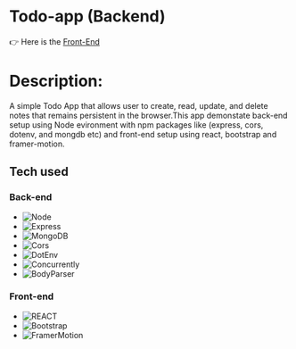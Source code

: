 # Todo-app (Backend)
👉 Here is the [Front-End](https://github.com/sanixstudio/todo-app-front-end.git)

# Description:
A simple Todo App that allows user to create, read, update, and delete notes that remains persistent in the browser.This app demonstate back-end setup using Node evironment with npm packages like (express, cors, dotenv, and mongdb etc) and front-end setup using react, bootstrap and framer-motion. 

## Tech used

### Back-end
- ![Node](https://img.shields.io/badge/Node-78b362)
- ![Express](https://img.shields.io/badge/Express-7D7D7D)
- ![MongoDB](https://img.shields.io/badge/MongoDB-8BBF3D)
- ![Cors](https://img.shields.io/badge/Cors-blue)
- ![DotEnv](https://img.shields.io/badge/DotEnv-blue)
- ![Concurrently](https://img.shields.io/badge/Concurrently-blue)
- ![BodyParser](https://img.shields.io/badge/BodyParser-blue)
  
### Front-end
- ![REACT](https://img.shields.io/badge/React-5ED3F3)
- ![Bootstrap](https://img.shields.io/badge/Bootsrap-8452CF)
- ![FramerMotion](https://img.shields.io/badge/Framer_Motion-8C1DEE)
